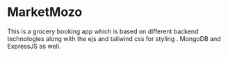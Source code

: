 # MarketMozo
This is a grocery booking app which is based on different backend technologies along with the ejs and tailwind css for styling . MongoDB and ExpressJS as well.
